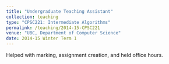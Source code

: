 ```yaml
---
title: "Undergraduate Teaching Assistant"
collection: teaching
type: "CPSC221: Intermediate Algorithms"
permalink: /teaching/2014-15-CPSC221
venue: "UBC, Department of Computer Science"
date: 2014-15 Winter Term 1
---
```


Helped with marking, assignment creation, and held office hours. 